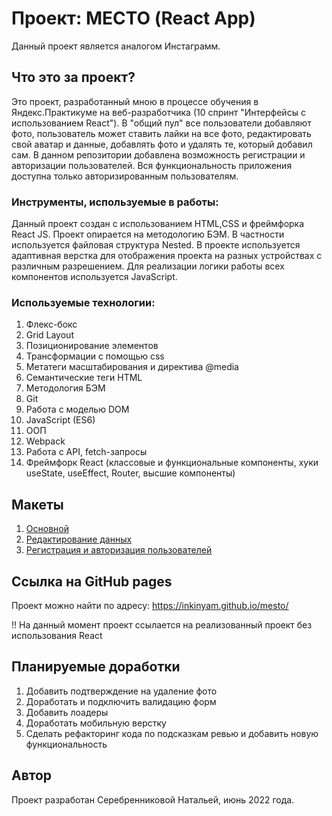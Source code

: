 # Проект: МЕСТО (React App)
Данный проект является аналогом Инстаграмм.

## Что это за проект?
Это  проект, разработанный мною в процессе обучения в Яндекс.Практикуме на веб-разработчика (10 спринт "Интерфейсы с использованием React").
В "общий пул" все пользователи добавляют фото, пользователь может ставить лайки на все фото, редактировать свой аватар и данные, добавлять фото и удалять те, который добавил сам.
В данном репозитории добавлена возможность регистрации и авторизации пользователей.
Вся функциональность приложения доступна только авторизированным пользователям.

### Инструменты, используемые в работы:

Данный проект создан с использованием HTML,CSS и фреймфорка React JS.
Проект опирается на методологию БЭМ. В частности используется файловая структура Nested.
В проекте используется адаптивная верстка для отображения проекта на разных устройствах с различным разрешением.
Для реализации логики работы всех компонентов используется JavaScript.

### Используемые технологии:

1. Флекс-бокс
2. Grid Layout
3. Позиционирование элементов
4. Трансформации с помощью css
5. Метатеги масштабирования и директива @media
6. Семантические теги HTML
7. Методология БЭМ
8. Git
9. Работа с моделью DOM
10. JavaScript (ES6)
11. ООП
12. Webpack
13. Работа с API, fetch-запросы
14. Фреймфорк React (классовые и функциональные компоненты, хуки useState, useEffect, Router, высшие компоненты)

## Макеты

1. [Основной](https://www.figma.com/file/bjyvbKKJN2naO0ucURl2Z0/JavaScript.-Sprint-5)
2. [Редактирование данных](https://www.figma.com/file/PSdQFRHoxXJFs2FH8IXViF/JavaScript.-Sprint-9)
3. [Регистрация и авторизация пользователей](https://www.figma.com/file/5H3gsn5lIGPwzBPby9jAOo/Sprint-14-RU?node-id=0%3A1.)

## Ссылка на GitHub pages

Проект можно найти по адресу: https://inkinyam.github.io/mesto/

!! На данный момент проект ссылается на реализованный проект без использования React

## Планируемые доработки
1. Добавить подтверждение на удаление фото
2. Доработать и подключить валидацию форм
3. Добавить лоадеры 
4. Доработать мобильную верстку
5. Сделать рефакторинг кода по подсказкам ревью и добавить новую функциональность   

## Автор
Проект разработан Серебренниковой Натальей, июнь 2022 года.
